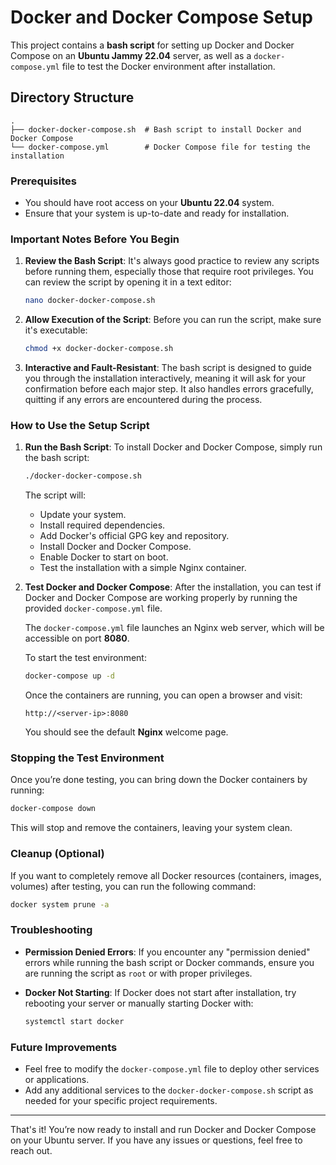
# Docker and Docker Compose Setup

This project contains a **bash script** for setting up Docker and Docker Compose on an **Ubuntu Jammy 22.04** server, as well as a `docker-compose.yml` file to test the Docker environment after installation.

## Directory Structure

```plaintext
.
├── docker-docker-compose.sh  # Bash script to install Docker and Docker Compose
└── docker-compose.yml        # Docker Compose file for testing the installation
```

### Prerequisites

- You should have root access on your **Ubuntu 22.04** system.
- Ensure that your system is up-to-date and ready for installation.

### Important Notes Before You Begin

1. **Review the Bash Script**: It's always good practice to review any scripts before running them, especially those that require root privileges. You can review the script by opening it in a text editor:

   ```bash
   nano docker-docker-compose.sh
   ```

2. **Allow Execution of the Script**: Before you can run the script, make sure it's executable:

   ```bash
   chmod +x docker-docker-compose.sh
   ```

3. **Interactive and Fault-Resistant**: The bash script is designed to guide you through the installation interactively, meaning it will ask for your confirmation before each major step. It also handles errors gracefully, quitting if any errors are encountered during the process.

### How to Use the Setup Script

1. **Run the Bash Script**: To install Docker and Docker Compose, simply run the bash script:

   ```bash
   ./docker-docker-compose.sh
   ```

   The script will:
   - Update your system.
   - Install required dependencies.
   - Add Docker's official GPG key and repository.
   - Install Docker and Docker Compose.
   - Enable Docker to start on boot.
   - Test the installation with a simple Nginx container.

2. **Test Docker and Docker Compose**: After the installation, you can test if Docker and Docker Compose are working properly by running the provided `docker-compose.yml` file.

   The `docker-compose.yml` file launches an Nginx web server, which will be accessible on port **8080**.

   To start the test environment:
   
   ```bash
   docker-compose up -d
   ```

   Once the containers are running, you can open a browser and visit:

   ```plaintext
   http://<server-ip>:8080
   ```

   You should see the default **Nginx** welcome page.

### Stopping the Test Environment

Once you’re done testing, you can bring down the Docker containers by running:

```bash
docker-compose down
```

This will stop and remove the containers, leaving your system clean.

### Cleanup (Optional)

If you want to completely remove all Docker resources (containers, images, volumes) after testing, you can run the following command:

```bash
docker system prune -a
```

### Troubleshooting

- **Permission Denied Errors**: If you encounter any "permission denied" errors while running the bash script or Docker commands, ensure you are running the script as `root` or with proper privileges.
- **Docker Not Starting**: If Docker does not start after installation, try rebooting your server or manually starting Docker with:

  ```bash
  systemctl start docker
  ```

### Future Improvements

- Feel free to modify the `docker-compose.yml` file to deploy other services or applications.
- Add any additional services to the `docker-docker-compose.sh` script as needed for your specific project requirements.

---

That's it! You’re now ready to install and run Docker and Docker Compose on your Ubuntu server. If you have any issues or questions, feel free to reach out.
